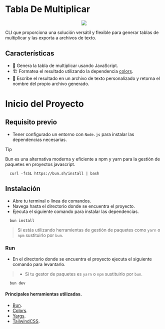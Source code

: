 # Tabla De Multiplicar

<p align="center">
<img src="https://img.shields.io/badge/Node-brightgreen?style=flat&logo=nodedotjs&logoColor=FFFFFF&labelColor=212830&color=5FA04E" />
</p>

CLI que proporciona una solución versátil y flexible para generar tablas de multiplicar
y las exporta a archivos de texto.

## Características

- 💫 Genera la tabla de multiplicar usando JavaScript.
- 🏗️ Formatea el resultado utilizando la dependencia [colors](https://www.npmjs.com/package/colors).
- 🔁 Escribe el resultado en un archivo de texto personalizado y retorna el nombre del propio archivo generado.

# Inicio del Proyecto

## Requisito previo

- Tener configurado un entorno con `Node.js` para instalar las dependencias necesarias.

> [!TIP]
> Bun es una alternativa moderna y eficiente a npm y yarn para la gestión de paquetes en proyectos javascript.
>
> ```shell
>   curl -fsSL https://bun.sh/install | bash
> ```

## Instalación

- Abre tu terminal o línea de comandos.
- Navega hasta el directorio donde se encuentra el proyecto.
- Ejecuta el siguiente comando para instalar las dependencias.

```shell
  bun install
```

> Si estás utilizando herramientas de gestión de paquetes como `yarn` o `npm` sustituirlo por `bun`.

### Run

- En el directorio donde se encuentra el proyecto ejecuta el siguiente comando para levantarlo.

> - Si tu gestor de paquetes es `yarn` o `npm` sustituirlo por `bun`.

```shell
  bun dev
```

#### Principales herramientas utilizadas.

- [Bun](https://bun.sh/docs/cli/install).
- [Colors](https://es.vitejs.dev/guide/).
- [Yargs](https://es.vitejs.dev/guide/).
- [TailwindCSS](https://tailwindcss.com/docs/installation).
